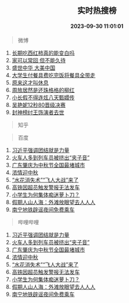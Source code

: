 <div align="center"><h2>实时热搜榜</h2><h4>2023-09-30 11:01:01</h4></div>

> 微博  

1. [长期吃西红柿真的能变白吗](https://s.weibo.com/weibo?q=%23%E9%95%BF%E6%9C%9F%E5%90%83%E8%A5%BF%E7%BA%A2%E6%9F%BF%E7%9C%9F%E7%9A%84%E8%83%BD%E5%8F%98%E7%99%BD%E5%90%97%23&t=31&band_rank=1&Refer=top)<br />
2. [家可以常回 但不能久待](https://s.weibo.com/weibo?q=%E5%AE%B6%E5%8F%AF%E4%BB%A5%E5%B8%B8%E5%9B%9E%20%E4%BD%86%E4%B8%8D%E8%83%BD%E4%B9%85%E5%BE%85&t=31&band_rank=2&Refer=top)<br />
3. [盛世中华 大美中国](https://s.weibo.com/weibo?q=%23%E7%9B%9B%E4%B8%96%E4%B8%AD%E5%8D%8E%20%E5%A4%A7%E7%BE%8E%E4%B8%AD%E5%9B%BD%23&t=31&band_rank=3&Refer=top)<br />
4. [大学生付餐具费吃完饭将餐具全带走](https://s.weibo.com/weibo?q=%23%E5%A4%A7%E5%AD%A6%E7%94%9F%E4%BB%98%E9%A4%90%E5%85%B7%E8%B4%B9%E5%90%83%E5%AE%8C%E9%A5%AD%E5%B0%86%E9%A4%90%E5%85%B7%E5%85%A8%E5%B8%A6%E8%B5%B0%23&t=31&band_rank=4&Refer=top)<br />
5. [原来这才叫休息](https://s.weibo.com/weibo?q=%E5%8E%9F%E6%9D%A5%E8%BF%99%E6%89%8D%E5%8F%AB%E4%BC%91%E6%81%AF&t=31&band_rank=5&Refer=top)<br />
6. [周放居然是还珠格格的柳红](https://s.weibo.com/weibo?q=%23%E5%91%A8%E6%94%BE%E5%B1%85%E7%84%B6%E6%98%AF%E8%BF%98%E7%8F%A0%E6%A0%BC%E6%A0%BC%E7%9A%84%E6%9F%B3%E7%BA%A2%23&t=31&band_rank=6&Refer=top)<br />
7. [小长假不得连炫八天甄嬛传](https://s.weibo.com/weibo?q=%23%E5%B0%8F%E9%95%BF%E5%81%87%E4%B8%8D%E5%BE%97%E8%BF%9E%E7%82%AB%E5%85%AB%E5%A4%A9%E7%94%84%E5%AC%9B%E4%BC%A0%23&t=31&band_rank=7&Refer=top)<br />
8. [吴艳妮12秒80晋级决赛](https://s.weibo.com/weibo?q=%23%E5%90%B4%E8%89%B3%E5%A6%AE12%E7%A7%9280%E6%99%8B%E7%BA%A7%E5%86%B3%E8%B5%9B%23&t=31&band_rank=8&Refer=top)<br />
9. [封神榜纣王饰演者去世](https://s.weibo.com/weibo?q=%E5%B0%81%E7%A5%9E%E6%A6%9C%E7%BA%A3%E7%8E%8B%E9%A5%B0%E6%BC%94%E8%80%85%E5%8E%BB%E4%B8%96&t=31&band_rank=9&Refer=top)<br />

> 知乎  


> 百度  

1. [习近平强调团结就是力量](https://www.baidu.com/s?wd=%E4%B9%A0%E8%BF%91%E5%B9%B3%E5%BC%BA%E8%B0%83%E5%9B%A2%E7%BB%93%E5%B0%B1%E6%98%AF%E5%8A%9B%E9%87%8F&sa=fyb_news&rsv_dl=fyb_news)<br />
2. [火车人多到列车员被挤出“夹子音”](https://www.baidu.com/s?wd=%E7%81%AB%E8%BD%A6%E4%BA%BA%E5%A4%9A%E5%88%B0%E5%88%97%E8%BD%A6%E5%91%98%E8%A2%AB%E6%8C%A4%E5%87%BA%E2%80%9C%E5%A4%B9%E5%AD%90%E9%9F%B3%E2%80%9D&sa=fyb_news&rsv_dl=fyb_news)<br />
3. [广东肇庆为中秋节全国最堵城市](https://www.baidu.com/s?wd=%E5%B9%BF%E4%B8%9C%E8%82%87%E5%BA%86%E4%B8%BA%E4%B8%AD%E7%A7%8B%E8%8A%82%E5%85%A8%E5%9B%BD%E6%9C%80%E5%A0%B5%E5%9F%8E%E5%B8%82&sa=fyb_news&rsv_dl=fyb_news)<br />
4. [浓情迎中秋](https://www.baidu.com/s?wd=%E6%B5%93%E6%83%85%E8%BF%8E%E4%B8%AD%E7%A7%8B&sa=fyb_news&rsv_dl=fyb_news)<br />
5. [“水花消失术”“飞人大战”来了](https://www.baidu.com/s?wd=%E2%80%9C%E6%B0%B4%E8%8A%B1%E6%B6%88%E5%A4%B1%E6%9C%AF%E2%80%9D%E2%80%9C%E9%A3%9E%E4%BA%BA%E5%A4%A7%E6%88%98%E2%80%9D%E6%9D%A5%E4%BA%86&sa=fyb_news&rsv_dl=fyb_news)<br />
6. [高铁因超员触发警报无法发车](https://www.baidu.com/s?wd=%E9%AB%98%E9%93%81%E5%9B%A0%E8%B6%85%E5%91%98%E8%A7%A6%E5%8F%91%E8%AD%A6%E6%8A%A5%E6%97%A0%E6%B3%95%E5%8F%91%E8%BD%A6&sa=fyb_news&rsv_dl=fyb_news)<br />
7. [小学生为何集体痴迷萝卜刀？](https://www.baidu.com/s?wd=%E5%B0%8F%E5%AD%A6%E7%94%9F%E4%B8%BA%E4%BD%95%E9%9B%86%E4%BD%93%E7%97%B4%E8%BF%B7%E8%90%9D%E5%8D%9C%E5%88%80%EF%BC%9F&sa=fyb_news&rsv_dl=fyb_news)<br />
8. [假期人山人海：外滩放眼望去人人人](https://www.baidu.com/s?wd=%E5%81%87%E6%9C%9F%E4%BA%BA%E5%B1%B1%E4%BA%BA%E6%B5%B7%EF%BC%9A%E5%A4%96%E6%BB%A9%E6%94%BE%E7%9C%BC%E6%9C%9B%E5%8E%BB%E4%BA%BA%E4%BA%BA%E4%BA%BA&sa=fyb_news&rsv_dl=fyb_news)<br />
9. [南宁地铁辟谣夜间免费乘车](https://www.baidu.com/s?wd=%E5%8D%97%E5%AE%81%E5%9C%B0%E9%93%81%E8%BE%9F%E8%B0%A3%E5%A4%9C%E9%97%B4%E5%85%8D%E8%B4%B9%E4%B9%98%E8%BD%A6&sa=fyb_news&rsv_dl=fyb_news)<br />

> 哔哩哔哩  

1. [习近平强调团结就是力量](https://www.baidu.com/s?wd=%E4%B9%A0%E8%BF%91%E5%B9%B3%E5%BC%BA%E8%B0%83%E5%9B%A2%E7%BB%93%E5%B0%B1%E6%98%AF%E5%8A%9B%E9%87%8F&sa=fyb_news&rsv_dl=fyb_news)<br />
2. [火车人多到列车员被挤出“夹子音”](https://www.baidu.com/s?wd=%E7%81%AB%E8%BD%A6%E4%BA%BA%E5%A4%9A%E5%88%B0%E5%88%97%E8%BD%A6%E5%91%98%E8%A2%AB%E6%8C%A4%E5%87%BA%E2%80%9C%E5%A4%B9%E5%AD%90%E9%9F%B3%E2%80%9D&sa=fyb_news&rsv_dl=fyb_news)<br />
3. [广东肇庆为中秋节全国最堵城市](https://www.baidu.com/s?wd=%E5%B9%BF%E4%B8%9C%E8%82%87%E5%BA%86%E4%B8%BA%E4%B8%AD%E7%A7%8B%E8%8A%82%E5%85%A8%E5%9B%BD%E6%9C%80%E5%A0%B5%E5%9F%8E%E5%B8%82&sa=fyb_news&rsv_dl=fyb_news)<br />
4. [浓情迎中秋](https://www.baidu.com/s?wd=%E6%B5%93%E6%83%85%E8%BF%8E%E4%B8%AD%E7%A7%8B&sa=fyb_news&rsv_dl=fyb_news)<br />
5. [“水花消失术”“飞人大战”来了](https://www.baidu.com/s?wd=%E2%80%9C%E6%B0%B4%E8%8A%B1%E6%B6%88%E5%A4%B1%E6%9C%AF%E2%80%9D%E2%80%9C%E9%A3%9E%E4%BA%BA%E5%A4%A7%E6%88%98%E2%80%9D%E6%9D%A5%E4%BA%86&sa=fyb_news&rsv_dl=fyb_news)<br />
6. [高铁因超员触发警报无法发车](https://www.baidu.com/s?wd=%E9%AB%98%E9%93%81%E5%9B%A0%E8%B6%85%E5%91%98%E8%A7%A6%E5%8F%91%E8%AD%A6%E6%8A%A5%E6%97%A0%E6%B3%95%E5%8F%91%E8%BD%A6&sa=fyb_news&rsv_dl=fyb_news)<br />
7. [小学生为何集体痴迷萝卜刀？](https://www.baidu.com/s?wd=%E5%B0%8F%E5%AD%A6%E7%94%9F%E4%B8%BA%E4%BD%95%E9%9B%86%E4%BD%93%E7%97%B4%E8%BF%B7%E8%90%9D%E5%8D%9C%E5%88%80%EF%BC%9F&sa=fyb_news&rsv_dl=fyb_news)<br />
8. [假期人山人海：外滩放眼望去人人人](https://www.baidu.com/s?wd=%E5%81%87%E6%9C%9F%E4%BA%BA%E5%B1%B1%E4%BA%BA%E6%B5%B7%EF%BC%9A%E5%A4%96%E6%BB%A9%E6%94%BE%E7%9C%BC%E6%9C%9B%E5%8E%BB%E4%BA%BA%E4%BA%BA%E4%BA%BA&sa=fyb_news&rsv_dl=fyb_news)<br />
9. [南宁地铁辟谣夜间免费乘车](https://www.baidu.com/s?wd=%E5%8D%97%E5%AE%81%E5%9C%B0%E9%93%81%E8%BE%9F%E8%B0%A3%E5%A4%9C%E9%97%B4%E5%85%8D%E8%B4%B9%E4%B9%98%E8%BD%A6&sa=fyb_news&rsv_dl=fyb_news)<br />
